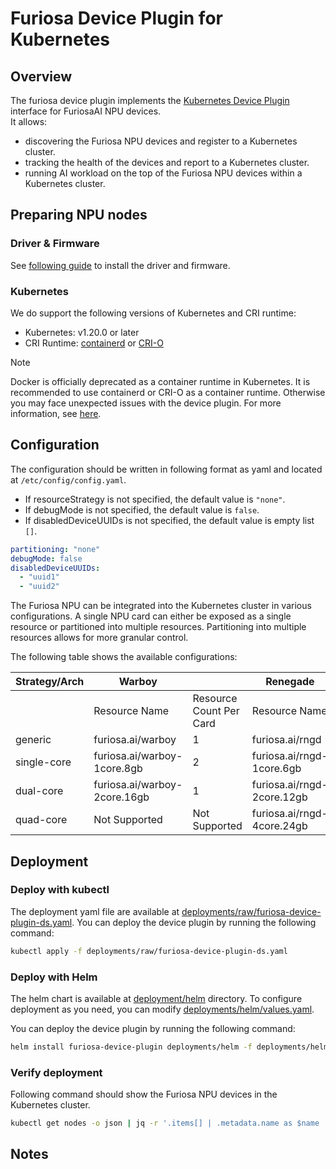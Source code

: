 # Furiosa Device Plugin for Kubernetes

<!-- ADD TOC HERE -->

## Overview
The furiosa device plugin implements the [Kubernetes Device Plugin](https://kubernetes.io/docs/concepts/extend-kubernetes/compute-storage-net/device-plugins/) interface for FuriosaAI NPU devices.  
It allows:
- discovering the Furiosa NPU devices and register to a Kubernetes cluster.
- tracking the health of the devices and report to a Kubernetes cluster.
- running AI workload on the top of the Furiosa NPU devices within a Kubernetes cluster.

## Preparing NPU nodes
### Driver & Firmware
See [following guide](https://furiosa-ai.github.io/docs/latest/en/software/installation.html) to install the driver and firmware.
<!-- update this once operator is ready -->

### Kubernetes
We do support the following versions of Kubernetes and CRI runtime:
- Kubernetes: v1.20.0 or later
- CRI Runtime: [containerd](https://github.com/containerd/containerd) or [CRI-O](https://github.com/cri-o/cri-o)

> [!NOTE]  
> Docker is officially deprecated as a container runtime in Kubernetes.
> It is recommended to use containerd or CRI-O as a container runtime.
> Otherwise you may face unexpected issues with the device plugin.
> For more information, see [here](https://kubernetes.io/blog/2020/12/02/dont-panic-kubernetes-and-docker/).

## Configuration
The configuration should be written in following format as yaml and located at `/etc/config/config.yaml`.

- If resourceStrategy is not specified, the default value is `"none"`.
 - If debugMode is not specified, the default value is `false`.
- If disabledDeviceUUIDs is not specified, the default value is empty list `[]`.
```yaml
partitioning: "none"
debugMode: false
disabledDeviceUUIDs:
  - "uuid1"
  - "uuid2"
```

The Furiosa NPU can be integrated into the Kubernetes cluster in various configurations. A single NPU card can either be exposed as a single resource or partitioned into multiple resources. Partitioning into multiple resources allows for more granular control.

The following table shows the available configurations:

| Strategy/Arch | Warboy                       |                         | Renegade                    |                         |
|---------------|------------------------------|-------------------------|-----------------------------|-------------------------|
|               | Resource Name                | Resource Count Per Card | Resource Name               | Resource Count Per Card |
| generic       | furiosa.ai/warboy            | 1                       | furiosa.ai/rngd             | 1                       |
| single-core   | furiosa.ai/warboy-1core.8gb  | 2                       | furiosa.ai/rngd-1core.6gb   | 8                       |
| dual-core     | furiosa.ai/warboy-2core.16gb | 1                       | furiosa.ai/rngd-2core.12gb  | 4                       |
| quad-core     | Not Supported                | Not Supported           | furiosa.ai/rngd-4core.24gb  | 2                       |


## Deployment

### Deploy with kubectl
The deployment yaml file are available at [deployments/raw/furiosa-device-plugin-ds.yaml](deployments/raw/furiosa-device-plugin-ds.yaml).
You can deploy the device plugin by running the following command:
```bash
kubectl apply -f deployments/raw/furiosa-device-plugin-ds.yaml
```

### Deploy with Helm
The helm chart is available at [deployment/helm](deployments/helm) directory.
To configure deployment as you need, you can modify [deployments/helm/values.yaml](deployments/helm/values.yaml).

You can deploy the device plugin by running the following command:
```bash
helm install furiosa-device-plugin deployments/helm -f deployments/helm/values.yaml -n kube-system
```

<!-- add deploy with npu operator here -->


### Verify deployment
Following command should show the Furiosa NPU devices in the Kubernetes cluster.
```bash
kubectl get nodes -o json | jq -r '.items[] | .metadata.name as $name | .status.capacity | to_entries | map("    \(.key): \(.value)") | $name + ":\n  capacity:\n" + join("\n")'
```


## Notes
